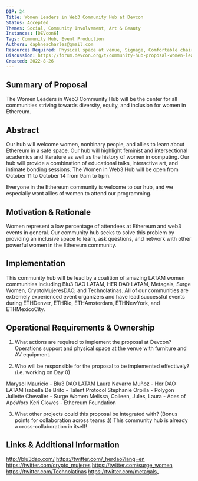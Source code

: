 ```yaml
---
DIP: 24
Title: Women Leaders in Web3 Community Hub at Devcon
Status: Accepted
Themes: Social, Community Involvement, Art & Beauty
Instances: [DEVcon6]
Tags: Community Hub, Event Production
Authors: daphneacharles@gmail.com
Resources Required: Physical space at venue, Signage, Comfortable chairs for AMA, panel, and DEI training sessions, Floor pillows for circle discussions, speed friending, and wellness activities, Screen, Desks for hands on workshops, Whiteboard
Discussion: https://forum.devcon.org/t/community-hub-proposal-women-leaders-in-web3/839/7
Created: 2022-8-26
---
```


## Summary of Proposal

The Women Leaders in Web3 Community Hub will be the center for all communities striving towards diversity, equity, and inclusion for women in Ethereum. 

## Abstract

Our hub will welcome women, nonbinary people, and allies to learn about Ethereum in a safe space. Our hub will highlight feminist and intersectional academics and literature as well as the history of women in computing. Our hub will provide a combination of educational talks, interactive art, and intimate bonding sessions. The Women in Web3 Hub will be open from October 11 to October 14 from 9am to 5pm.

Everyone in the Ethereum community is welcome to our hub, and we especially want allies of women to attend our programming.

## Motivation & Rationale

Women represent a low percentage of attendees at Ethereum and web3 events in general. Our community hub seeks to solve this problem by providing an inclusive space to learn, ask questions, and network with other powerful women in the Ethereum community.

## Implementation

This community hub will be lead by a coalition of amazing LATAM women communities including Blu3 DAO LATAM, HER DAO LATAM, Metagals, Surge Women, CryptoMujeresDAO, and Technolatinas. All of our communities are extremely experienced event organizers and have lead successful events during ETHDenver, ETHRio, ETHAmsterdam, ETHNewYork, and ETHMexicoCity.

## Operational Requirements & Ownership
1. What actions are required to implement the proposal at Devcon?
Operations support and physical space at the venue with furniture and AV equipment.

2. Who will be responsible for the proposal to be implemented effectively? (i.e. working on Day 0)

Marysol Mauricio - Blu3 DAO LATAM
Laura Navarro Muñoz - Her DAO LATAM
Isabella De Brito - Talent Protocol
Stephanie Orpilla - Polygon
Juliette Chevalier - Surge Women
Melissa, Colleen, Jules, Laura - Aces of ApeWorx
Keri Clowes - Ethereum Foundation

3. What other projects could this proposal be integrated with? (Bonus points for collaboration across teams :))
This community hub is already a cross-collaboration in itself!

## Links & Additional Information
http://blu3dao.com/
https://twitter.com/_herdao?lang=en
https://twitter.com/crypto_mujeres
https://twitter.com/surge_women
https://twitter.com/Technolatinas
https://twitter.com/metagals_
